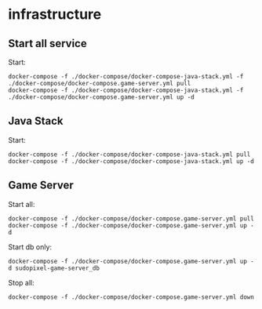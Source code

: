 # infrastructure

## Start all service

Start:

```
docker-compose -f ./docker-compose/docker-compose-java-stack.yml -f ./docker-compose/docker-compose.game-server.yml pull
docker-compose -f ./docker-compose/docker-compose-java-stack.yml -f ./docker-compose/docker-compose.game-server.yml up -d
```

## Java Stack

Start:

```
docker-compose -f ./docker-compose/docker-compose-java-stack.yml pull
docker-compose -f ./docker-compose/docker-compose-java-stack.yml up -d
```

## Game Server

Start all:

```
docker-compose -f ./docker-compose/docker-compose.game-server.yml pull
docker-compose -f ./docker-compose/docker-compose.game-server.yml up -d
```

Start db only:

```
docker-compose -f ./docker-compose/docker-compose.game-server.yml up -d sudopixel-game-server_db
```

Stop all:
```
docker-compose -f ./docker-compose/docker-compose.game-server.yml down
```